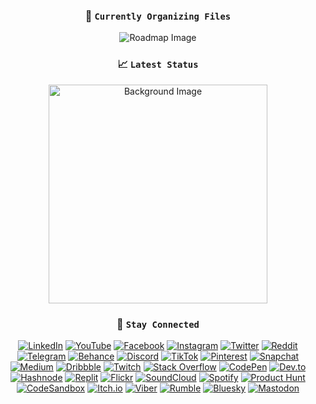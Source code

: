 <div align="center">
  <h3>📁 <code>Currently Organizing Files</code></h3>
<!--
  <h3>🚀 <code>Learning Basic C/C++, Python & JavaScript । print(Automation is my ❤)</code></h3>
  <h3>🚀 <code>🚀 সাধারণ C/C++, Python এবং JavaScript শিখছি । print(Hello, World)</code></h3>
-->
  <img src="https://roadmap.sh/card/wide/68248ea62755c70244fdcc1c?variant=light&t=20250602" alt="Roadmap Image">
</div>

<div align="center">
  <h3>📈 <code>Latest Status</code></h3>
  <img src="https://i.imgur.com/Nn1MHK4.png" alt="Background Image" style="width: 350px; height: auto;" />

  <h3>🔗 <code>Stay Connected</code></h3>
  <p align="center">
    <a href="https://linkedin.com/in/talha-ahmed-chowdhury-57502b229/?locale=bn_IN" target="_blank"><img src="https://img.shields.io/badge/LinkedIn-0077B5?style=flat&logo=linkedin&logoColor=white" alt="LinkedIn"/></a>
    <a href="https://youtube.com/@talhaahmedcho" target="_blank"><img src="https://img.shields.io/badge/YouTube-FF0000?style=flat&logo=youtube&logoColor=white" alt="YouTube"/></a>
    <a href="https://facebook.com/tahchma" target="_blank"><img src="https://img.shields.io/badge/Facebook-1877F2?style=flat&logo=facebook&logoColor=white" alt="Facebook"/></a>
    <a href="https://instagram.com/talhaahmedcho" target="_blank"><img src="https://img.shields.io/badge/Instagram-E4405F?style=flat&logo=instagram&logoColor=white" alt="Instagram"/></a>
    <a href="https://twitter.com/xtalhaahmedcho" target="_blank"><img src="https://img.shields.io/badge/Twitter-1DA1F2?style=flat&logo=x&logoColor=white" alt="Twitter"/></a>
    <a href="https://www.reddit.com/user/talhaahmedcho" target="_blank"><img src="https://img.shields.io/badge/Reddit-FF4500?style=flat&logo=reddit&logoColor=white" alt="Reddit"/></a>
    <a href="https://t.me/talhaahmedcho" target="_blank"><img src="https://img.shields.io/badge/Telegram-26A5E4?style=flat&logo=telegram&logoColor=white" alt="Telegram"/></a>
    <a href="https://www.behance.net/talhaahmedcho" target="_blank"><img src="https://img.shields.io/badge/Behance-1769FF?style=flat&logo=behance&logoColor=white" alt="Behance"/></a>
    <a href="https://discordapp.com/users/962284821114134608" target="_blank"><img src="https://img.shields.io/badge/Discord-5865F2?style=flat&logo=discord&logoColor=white" alt="Discord"/></a>
    <a href="https://www.tiktok.com/@talhaahmedcho" target="_blank"><img src="https://img.shields.io/badge/TikTok-000000?style=flat&logo=tiktok&logoColor=white" alt="TikTok"/></a>
    <a href="https://www.pinterest.com/talhaahmedcho" target="_blank"><img src="https://img.shields.io/badge/Pinterest-E60023?style=flat&logo=pinterest&logoColor=white" alt="Pinterest"/></a>
    <a href="https://www.snapchat.com/add/talhaahmedcho" target="_blank"><img src="https://img.shields.io/badge/Snapchat-FFFC00?style=flat&logo=snapchat&logoColor=black" alt="Snapchat"/></a>
    <a href="https://medium.com/@talhaahmedcho" target="_blank"><img src="https://img.shields.io/badge/Medium-12100E?style=flat&logo=medium&logoColor=white" alt="Medium"/></a>
    <a href="https://dribbble.com/talhaahmedcho" target="_blank"><img src="https://img.shields.io/badge/Dribbble-EA4C89?style=flat&logo=dribbble&logoColor=white" alt="Dribbble"/></a>
    <a href="https://www.twitch.tv/talhaahmedcho" target="_blank"><img src="https://img.shields.io/badge/Twitch-9146FF?style=flat&logo=twitch&logoColor=white" alt="Twitch"/></a>
    <a href="https://stackoverflow.com/users/22827397" target="_blank"><img src="https://img.shields.io/badge/Stack_Overflow-F58025?style=flat&logo=stack-overflow&logoColor=white" alt="Stack Overflow"/></a>
    <a href="https://codepen.io/talhaahmedcho" target="_blank"><img src="https://img.shields.io/badge/CodePen-000000?style=flat&logo=codepen&logoColor=white" alt="CodePen"/></a>
    <a href="https://dev.to/talhaahmedcho" target="_blank"><img src="https://img.shields.io/badge/Dev.to-0A0A0A?style=flat&logo=devdotto&logoColor=white" alt="Dev.to"/></a>
    <a href="https://hashnode.com/@TalhaAhmedCho" target="_blank"><img src="https://img.shields.io/badge/Hashnode-2962FF?style=flat&logo=hashnode&logoColor=white" alt="Hashnode"/></a>
    <a href="https://replit.com/@TalhaAhmedCho" target="_blank"><img src="https://img.shields.io/badge/Replit-F26207?style=flat&logo=replit&logoColor=white" alt="Replit"/></a>
    <a href="https://flickr.com/people/197043667@N03" target="_blank"><img src="https://img.shields.io/badge/Flickr-FF0084?style=flat&logo=flickr&logoColor=white" alt="Flickr"/></a>
    <a href="https://soundcloud.com/talhaahmedcho" target="_blank"><img src="https://img.shields.io/badge/SoundCloud-FF5500?style=flat&logo=soundcloud&logoColor=white" alt="SoundCloud"/></a>
    <a href="https://open.spotify.com/user/31uamwojru352wh4iaw64igpcwiq" target="_blank"><img src="https://img.shields.io/badge/Spotify-1DB954?style=flat&logo=spotify&logoColor=white" alt="Spotify"/></a>
    <a href="https://www.producthunt.com/@talhaahmedcho" target="_blank"><img src="https://img.shields.io/badge/Product_Hunt-DA552F?style=flat&logo=producthunt&logoColor=white" alt="Product Hunt"/></a>
    <a href="https://codesandbox.io/u/talhaahmedcho" target="_blank"><img src="https://img.shields.io/badge/CodeSandbox-151515?style=flat&logo=codesandbox&logoColor=white" alt="CodeSandbox"/></a>
    <a href="https://talhaahmedcho.itch.io" target="_blank"><img src="https://img.shields.io/badge/Itch.io-FA5C5C?style=flat&logo=itchdotio&logoColor=white" alt="Itch.io"/></a>
    <a href="https://invite.viber.com/?g2=your_group_or_user_link" target="_blank"><img src="https://img.shields.io/badge/Viber-665CAC?style=flat&logo=viber&logoColor=white" alt="Viber"/></a>
    <a href="https://rumble.com/user/talhaahmedcho" target="_blank"><img src="https://img.shields.io/badge/Rumble-339933?style=flat&logo=rumble&logoColor=white" alt="Rumble"/></a>
    <a href="https://bsky.app/profile/talhaahmedcho.bsky.social" target="_blank"><img src="https://img.shields.io/badge/Bluesky-0066FF?style=flat&logo=bluesky&logoColor=white" alt="Bluesky"/></a>
    <a href="https://mastodon.social/@tahchma" target="_blank"><img src="https://img.shields.io/badge/Mastodon-6364FF?style=flat&logo=mastodon&logoColor=white" alt="Mastodon"/></a>
  </p>
</div>



<!--
### `🔗 Stay Connected`
[![LinkedIn](https://img.shields.io/badge/LinkedIn-0077B5?style=for-the-badge&logo=linkedin&logoColor=white)](https://linkedin.com/in/talha-ahmed-chowdhury-57502b229/?locale=bn_IN)  
[![YouTube](https://img.shields.io/badge/YouTube-FF0000?style=for-the-badge&logo=youtube&logoColor=white)](https://youtube.com/@talhaahmedcho)
[![Facebook](https://img.shields.io/badge/Facebook-1877F2?style=for-the-badge&logo=facebook&logoColor=white)](https://facebook.com/tahchma)
[![Instagram](https://img.shields.io/badge/Instagram-E4405F?style=for-the-badge&logo=instagram&logoColor=white)](https://instagram.com/talhaahmedcho)
[![Twitter](https://img.shields.io/badge/Twitter-1DA1F2?style=for-the-badge&logo=twitter&logoColor=white)](https://twitter.com/xtalhaahmedcho)
[![Reddit](https://img.shields.io/badge/Reddit-FF4500?style=for-the-badge&logo=reddit&logoColor=white)](https://www.reddit.com/user/talhaahmedcho)
[![Telegram](https://img.shields.io/badge/Telegram-26A5E4?style=for-the-badge&logo=telegram&logoColor=white)](https://t.me/talhaahmedcho)  
[![Behance](https://img.shields.io/badge/Behance-1769FF?style=for-the-badge&logo=behance&logoColor=white)](https://www.behance.net/talhaahmedcho)
[![Discord](https://img.shields.io/badge/Discord-5865F2?style=for-the-badge&logo=discord&logoColor=white)](https://discordapp.com/users/962284821114134608)
[![TikTok](https://img.shields.io/badge/TikTok-000000?style=for-the-badge&logo=tiktok&logoColor=white)](https://www.tiktok.com/@talhaahmedcho)
[![Pinterest](https://img.shields.io/badge/Pinterest-E60023?style=for-the-badge&logo=pinterest&logoColor=white)](https://www.pinterest.com/talhaahmedcho)  
[![Snapchat](https://img.shields.io/badge/Snapchat-FFFC00?style=for-the-badge&logo=snapchat&logoColor=black)](https://www.snapchat.com/add/talhaahmedcho)
[![Medium](https://img.shields.io/badge/Medium-12100E?style=for-the-badge&logo=medium&logoColor=white)](https://medium.com/@talhaahmedcho)
[![Dribbble](https://img.shields.io/badge/Dribbble-EA4C89?style=for-the-badge&logo=dribbble&logoColor=white)](https://dribbble.com/talhaahmedcho)  
[![Twitch](https://img.shields.io/badge/Twitch-9146FF?style=for-the-badge&logo=twitch&logoColor=white)](https://www.twitch.tv/talhaahmedcho)
[![Stack Overflow](https://img.shields.io/badge/Stack_Overflow-F58025?style=for-the-badge&logo=stack-overflow&logoColor=white)](https://stackoverflow.com/users/22827397)
[![CodePen](https://img.shields.io/badge/CodePen-000000?style=for-the-badge&logo=codepen&logoColor=white)](https://codepen.io/talhaahmedcho)  
[![Dev.to](https://img.shields.io/badge/Dev.to-0A0A0A?style=for-the-badge&logo=devdotto&logoColor=white)](https://dev.to/talhaahmedcho)
[![Hashnode](https://img.shields.io/badge/Hashnode-2962FF?style=for-the-badge&logo=hashnode&logoColor=white)](https://hashnode.com/@TalhaAhmedCho)
[![Replit](https://img.shields.io/badge/Replit-F26207?style=for-the-badge&logo=replit&logoColor=white)](https://replit.com/@TalhaAhmedCho)
[![Flickr](https://img.shields.io/badge/Flickr-FF0084?style=for-the-badge&logo=flickr&logoColor=white)](https://flickr.com/people/197043667@N03)  
[![SoundCloud](https://img.shields.io/badge/SoundCloud-FF5500?style=for-the-badge&logo=soundcloud&logoColor=white)](https://soundcloud.com/talhaahmedcho)
[![Spotify](https://img.shields.io/badge/Spotify-1DB954?style=for-the-badge&logo=spotify&logoColor=white)](https://open.spotify.com/user/31uamwojru352wh4iaw64igpcwiq)
[![Product Hunt](https://img.shields.io/badge/Product_Hunt-DA552F?style=for-the-badge&logo=producthunt&logoColor=white)](https://www.producthunt.com/@talhaahmedcho)  
[![CodeSandbox](https://img.shields.io/badge/CodeSandbox-151515?style=for-the-badge&logo=codesandbox&logoColor=white)](https://codesandbox.io/u/talhaahmedcho)
[![Itch.io](https://img.shields.io/badge/Itch.io-FA5C5C?style=for-the-badge&logo=itchdotio&logoColor=white)](https://talhaahmedcho.itch.io)
[![Viber](https://img.shields.io/badge/Viber-665CAC?style=for-the-badge&logo=viber&logoColor=white)](https://invite.viber.com/?g2=your_group_or_user_link)  
[![Rumble](https://img.shields.io/badge/Rumble-339933?style=for-the-badge&logo=rumble&logoColor=white)](https://rumble.com/user/talhaahmedcho)
[![Bluesky](https://img.shields.io/badge/Bluesky-0066FF?style=for-the-badge)](https://bsky.app/profile/talhaahmedcho.bsky.social)
[![Mastodon](https://img.shields.io/badge/Mastodon-6364FF?style=for-the-badge&logo=mastodon&logoColor=white)](https://mastodon.social/@tahchma)



<p align="center">
  <a href="https://linkedin.com/in/talha-ahmed-chowdhury-57502b229/?locale=bn_IN" target="_blank"><img src="https://img.shields.io/badge/LinkedIn-0077B5?style=for-the-badge&logo=linkedin&logoColor=white" alt="LinkedIn"/></a>
  <a href="https://youtube.com/@talhaahmedcho" target="_blank"><img src="https://img.shields.io/badge/YouTube-FF0000?style=for-the-badge&logo=youtube&logoColor=white" alt="YouTube"/></a>
  <a href="https://facebook.com/tahchma" target="_blank"><img src="https://img.shields.io/badge/Facebook-1877F2?style=for-the-badge&logo=facebook&logoColor=white" alt="Facebook"/></a>
  <a href="https://instagram.com/talhaahmedcho" target="_blank"><img src="https://img.shields.io/badge/Instagram-E4405F?style=for-the-badge&logo=instagram&logoColor=white" alt="Instagram"/></a>
  <a href="https://twitter.com/xtalhaahmedcho" target="_blank"><img src="https://img.shields.io/badge/Twitter-1DA1F2?style=for-the-badge&logo=x&logoColor=white" alt="Twitter"/></a>
  <a href="https://www.reddit.com/user/talhaahmedcho" target="_blank"><img src="https://img.shields.io/badge/Reddit-FF4500?style=for-the-badge&logo=reddit&logoColor=white" alt="Reddit"/></a>
  <a href="https://t.me/talhaahmedcho" target="_blank"><img src="https://img.shields.io/badge/Telegram-26A5E4?style=for-the-badge&logo=telegram&logoColor=white" alt="Telegram"/></a>
  <a href="https://www.behance.net/talhaahmedcho" target="_blank"><img src="https://img.shields.io/badge/Behance-1769FF?style=for-the-badge&logo=behance&logoColor=white" alt="Behance"/></a>
  <a href="https://discordapp.com/users/962284821114134608" target="_blank"><img src="https://img.shields.io/badge/Discord-5865F2?style=for-the-badge&logo=discord&logoColor=white" alt="Discord"/></a>
  <a href="https://www.tiktok.com/@talhaahmedcho" target="_blank"><img src="https://img.shields.io/badge/TikTok-000000?style=for-the-badge&logo=tiktok&logoColor=white" alt="TikTok"/></a>
  <a href="https://www.pinterest.com/talhaahmedcho" target="_blank"><img src="https://img.shields.io/badge/Pinterest-E60023?style=for-the-badge&logo=pinterest&logoColor=white" alt="Pinterest"/></a>
  <a href="https://www.snapchat.com/add/talhaahmedcho" target="_blank"><img src="https://img.shields.io/badge/Snapchat-FFFC00?style=for-the-badge&logo=snapchat&logoColor=black" alt="Snapchat"/></a>
  <a href="https://medium.com/@talhaahmedcho" target="_blank"><img src="https://img.shields.io/badge/Medium-12100E?style=for-the-badge&logo=medium&logoColor=white" alt="Medium"/></a>
  <a href="https://dribbble.com/talhaahmedcho" target="_blank"><img src="https://img.shields.io/badge/Dribbble-EA4C89?style=for-the-badge&logo=dribbble&logoColor=white" alt="Dribbble"/></a>
  <a href="https://www.twitch.tv/talhaahmedcho" target="_blank"><img src="https://img.shields.io/badge/Twitch-9146FF?style=for-the-badge&logo=twitch&logoColor=white" alt="Twitch"/></a>
  <a href="https://stackoverflow.com/users/22827397" target="_blank"><img src="https://img.shields.io/badge/Stack_Overflow-F58025?style=for-the-badge&logo=stack-overflow&logoColor=white" alt="Stack Overflow"/></a>
  <a href="https://codepen.io/talhaahmedcho" target="_blank"><img src="https://img.shields.io/badge/CodePen-000000?style=for-the-badge&logo=codepen&logoColor=white" alt="CodePen"/></a>
  <a href="https://dev.to/talhaahmedcho" target="_blank"><img src="https://img.shields.io/badge/Dev.to-0A0A0A?style=for-the-badge&logo=devdotto&logoColor=white" alt="Dev.to"/></a>
  <a href="https://hashnode.com/@TalhaAhmedCho" target="_blank"><img src="https://img.shields.io/badge/Hashnode-2962FF?style=for-the-badge&logo=hashnode&logoColor=white" alt="Hashnode"/></a>
  <a href="https://replit.com/@TalhaAhmedCho" target="_blank"><img src="https://img.shields.io/badge/Replit-F26207?style=for-the-badge&logo=replit&logoColor=white" alt="Replit"/></a>
  <a href="https://flickr.com/people/197043667@N03" target="_blank"><img src="https://img.shields.io/badge/Flickr-FF0084?style=for-the-badge&logo=flickr&logoColor=white" alt="Flickr"/></a>
  <a href="https://soundcloud.com/talhaahmedcho" target="_blank"><img src="https://img.shields.io/badge/SoundCloud-FF5500?style=for-the-badge&logo=soundcloud&logoColor=white" alt="SoundCloud"/></a>
  <a href="https://open.spotify.com/user/31uamwojru352wh4iaw64igpcwiq" target="_blank"><img src="https://img.shields.io/badge/Spotify-1DB954?style=for-the-badge&logo=spotify&logoColor=white" alt="Spotify"/></a>
  <a href="https://www.producthunt.com/@talhaahmedcho" target="_blank"><img src="https://img.shields.io/badge/Product_Hunt-DA552F?style=for-the-badge&logo=producthunt&logoColor=white" alt="Product Hunt"/></a>
  <a href="https://codesandbox.io/u/talhaahmedcho" target="_blank"><img src="https://img.shields.io/badge/CodeSandbox-151515?style=for-the-badge&logo=codesandbox&logoColor=white" alt="CodeSandbox"/></a>
  <a href="https://talhaahmedcho.itch.io" target="_blank"><img src="https://img.shields.io/badge/Itch.io-FA5C5C?style=for-the-badge&logo=itchdotio&logoColor=white" alt="Itch.io"/></a>
  <a href="https://invite.viber.com/?g2=your_group_or_user_link" target="_blank"><img src="https://img.shields.io/badge/Viber-665CAC?style=for-the-badge&logo=viber&logoColor=white" alt="Viber"/></a>
  <a href="https://rumble.com/user/talhaahmedcho" target="_blank"><img src="https://img.shields.io/badge/Rumble-339933?style=for-the-badge&logo=rumble&logoColor=white" alt="Rumble"/></a>
  <a href="https://bsky.app/profile/talhaahmedcho.bsky.social" target="_blank"><img src="https://img.shields.io/badge/Bluesky-0066FF?style=for-the-badge&logo=bluesky&logoColor=white" alt="Bluesky"/></a>
  <a href="https://mastodon.social/@tahchma" target="_blank"><img src="https://img.shields.io/badge/Mastodon-6364FF?style=for-the-badge&logo=mastodon&logoColor=white" alt="Mastodon"/></a>
</p>
-->

<!--
**TalhaAhmedCho/TalhaAhmedCho** is a ✨ _special_ ✨ repository because its `README.md` (this file) appears on your GitHub profile.

Here are some ideas to get you started:

- 🔭 I’m currently working on ...
- 🌱 I’m currently learning ...
- 👯 I’m looking to collaborate on ...
- 🤔 I’m looking for help with ...
- 💬 Ask me about ...
- 📫 How to reach me: ...
- 😄 Pronouns: ...
- ⚡ Fun fact: ...
-->

